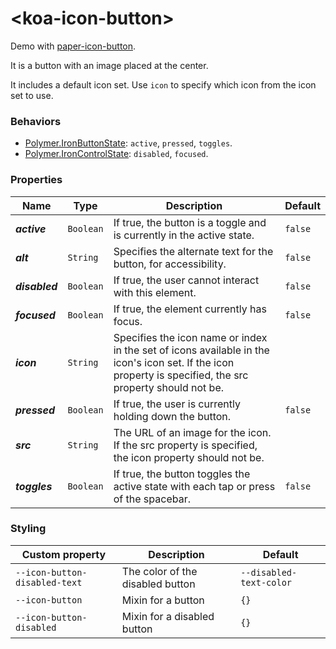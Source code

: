 # &lt;koa-icon-button&gt;

Demo with [paper-icon-button](https://elements.polymer-project.org/elements/paper-icon-button?view=demo).

It is a button with an image placed at the center.

It includes a default icon set. Use `icon` to specify which icon from the icon set to use.

### Behaviors

* [Polymer.IronButtonState](https://elements.polymer-project.org/elements/iron-behaviors?active=Polymer.IronButtonState): `active`, `pressed`, `toggles`.
* [Polymer.IronControlState](https://elements.polymer-project.org/elements/iron-behaviors?active=Polymer.IronControlState): `disabled`, `focused`.

### Properties

Name | Type | Description | Default
-----|------|-------------|--------
***active*** | `Boolean` | If true, the button is a toggle and is currently in the active state. | `false`
***alt*** | `String` | Specifies the alternate text for the button, for accessibility. | `false`
***disabled*** | `Boolean` | If true, the user cannot interact with this element. | `false`
***focused*** | `Boolean` | If true, the element currently has focus. | `false`
***icon*** | `String` | Specifies the icon name or index in the set of icons available in the icon's icon set. If the icon property is specified, the src property should not be. |
***pressed*** | `Boolean` | If true, the user is currently holding down the button. | `false`
***src*** | `String` | The URL of an image for the icon. If the src property is specified, the icon property should not be. |
***toggles*** | `Boolean` | If true, the button toggles the active state with each tap or press of the spacebar. | `false`

### Styling

Custom property | Description | Default
----------------|-------------|--------
`--icon-button-disabled-text` | The color of the disabled button | `--disabled-text-color`
`--icon-button` | Mixin for a button | `{}`
`--icon-button-disabled` | Mixin for a disabled button | `{}`
